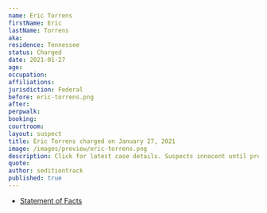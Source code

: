 ```yaml
---
name: Eric Torrens
firstName: Eric
lastName: Torrens
aka:
residence: Tennessee
status: Charged
date: 2021-01-27
age:
occupation:
affiliations:
jurisdiction: Federal
before: eric-torrens.png
after:
perpwalk:
booking:
courtroom:
layout: suspect
title: Eric Torrens charged on January 27, 2021
image: /images/preview/eric-torrens.png
description: Click for latest case details. Suspects innocent until proven guilty.
quote:
author: seditiontrack
published: true
---
```


- [Statement of Facts](https://extremism.gwu.edu/sites/g/files/zaxdzs2191/f/Eric%20Chase%20Torrens%20Statement%20of%20Facts.pdf)

